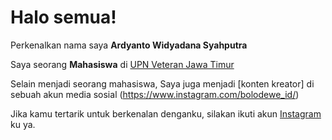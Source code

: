 # Halo semua! 

Perkenalkan nama saya **Ardyanto Widyadana Syahputra**  

Saya seorang **Mahasiswa** di [UPN Veteran Jawa Timur](https://www.upnjatim.ac.id/)  

Selain menjadi seorang mahasiswa, Saya juga menjadi [konten kreator] di sebuah akun media sosial (https://www.instagram.com/bolodewe_id/)  

Jika kamu tertarik untuk berkenalan denganku, silakan ikuti akun [Instagram](https://www.instagram.com/ardyyaann_/) ku ya.

